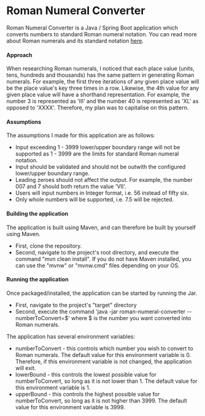 # Roman Numeral Converter
Roman Numeral Converter is a Java / Spring Boot application which converts numbers to standard Roman numeral notation.
You can read more about Roman numerals and its standard notation [here](https://en.wikipedia.org/wiki/Roman_numerals#%22Standard%22_forms).
#### Approach
When researching Roman numerals, I noticed that each place value (units, tens, hundreds and thousands)
has the same pattern in generating Roman numerals. For example, the first three iterations of any given place value will be 
the place value's key three times in a row. Likewise, the 4th value for any given place value will have a shorthand 
representation. For example, the number 3 is represented as 'III' and the number 40 is represented as 'XL' as opposed 
to 'XXXX'. Therefore, my plan was to capitalise on this pattern.
#### Assumptions
The assumptions I made for this application are as follows:

* Input exceeding 1 - 3999 lower/upper boundary range will not be supported as 1 - 3999 are the limits for standard Roman
numeral notation. 
* Input should be validated and should not be outwith the configured lower/upper boundary range.
* Leading zeroes should not affect the output. For example, the number 007 and 7 should both return the value 'VII'.
* Users will input numbers in Integer format, i.e. 56 instead of fifty six.
* Only whole numbers will be supported, i.e. 7.5 will be rejected.  
#### Building the application
The application is built using Maven, and can therefore be built by yourself using Maven.
 
* First, clone the repository.
* Second, navigate to the project's root directory, and execute the command "mvn clean install". If you do not have
Maven installed, you can use the "mvnw" or "mvnw.cmd" files depending on your OS. 
#### Running the application
Once packaged/installed, the application can be started by running the Jar.

* First, navigate to the project's "target" directory
* Second, execute the command 'java -jar roman-numeral-converter --numberToConvert=$' where 
$ is the number you want converted into Roman numerals. 

The application has several environment variables:
 
* numberToConvert - this controls which number you wish to convert to Roman numerals. The default value for this environment variable
is 0. Therefore, if this environment variable is not changed, the application will exit. 
* lowerBound - this controls the lowest possible value for numberToConvert, so long as it is not lower than 1. The default value
for this environment variable is 1.
* upperBound - this controls the highest possible value for numberToConvert, so long as it is not higher than 3999. 
The default value for this environment variable is 3999.
